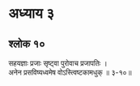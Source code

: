 # अध्याय ३

## श्लोक १०

सहयज्ञाः प्रजाः सृष्ट्वा पुरोवाच प्रजापतिः ।<br>अनेन प्रसविष्यध्वमेष वोऽस्त्विष्टकामधुक् ॥ ३-१०॥<br><br>

